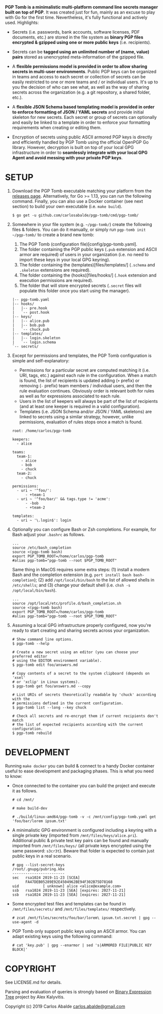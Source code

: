 **PGP Tomb is a minimalistic multi-platform command line secrets manager built on top of PGP**. It was created just for fun, mainly as an excuse to play with Go for the first time. Nevertheless, it's fully functional and actively used. Highlights:

- Secrets (i.e. passwords, bank accounts, software licenses, PDF documents, etc.) are stored in the file system as **binary PGP files encrypted & gzipped using one or more public keys** (i.e. recipients).

- Secrets can be **tagged using an unlimited number of (name, value) pairs** stored as unencrypted meta-information of the gzipped file.

- A **flexible permissions model is provided in order to allow sharing secrets in multi-user environments**. Public PGP keys can be organized in teams and access to each secret or collection of secrets can be easily restricted to one or more teams and / or individual users. It's up to you the decision of who can see what, as well as the way of sharing secrets across the organization (e.g. a git repository, a shared folder, etc.).

- A **flexible JSON Schema based templating model is provided in order to enforce formatting of JSON / YAML secrets** and provide initial skeleton for new secrets. Each secret or group of secrets can optionally and easily be linked to a template in order to enforce your formatting requirements when creating or editing them.

- Encryption of secrets using public ASCII armored PGP keys is directly and efficiently handled by PGP Tomb using the official OpenPGP Go library. However, decryption is built on top of your local GPG infrastructure in order to **seamlessly integrate with your local GPG Agent and avoid messing with your private PGP keys**.

SETUP
=====

1. Download the PGP Tomb executable matching your platform from the [releases page](https://github.com/carlosabalde/pgp-tomb/releases). Alternatively, for Go >= 1.13, you can run the following command. Finally, you can also use a Docker container (see next section) to build your own executable (i.e. `make build`).
   ```
   $ go get -u github.com/carlosabalde/pgp-tomb/cmd/pgp-tomb/
   ```

2. Somewhere in your file system (e.g. `~/pgp-tomb/`) create the following files & folders. You can do it manually, or simply run `pgp-tomb init ~/pgp-tomb/` to create a brand new tomb:
   1. The PGP Tomb (configuration file)[config/pgp-tomb.yaml].
   2. The folder containing the PGP public keys (`.pub` extension and ASCII armor are required) of users in your organization (i.e. no need to import these keys in your local GPG keyring).
   3. The folder containing the (templates)[files/templates/] (`.schema` and `.skeleton` extensions are required).
   4. The folder containing the (hooks)[files/hooks/] (`.hook` extension and execution permissions are required).
   5. The folder that will store encrypted secrets (`.secret` files will populate this folder once you start using the manager).
   ```
   |-- pgp-tomb.yaml
   |-- hooks/
   |   |-- pre.hook
   |   `-- post.hook
   |-- keys/
   |   |-- alice.pub
   |   |-- bob.pub
   |   `-- chuck.pub
   |-- templates/
   |   |-- login.skeleton
   |   `-- login.schema
   `-- secrets/
   ```

3. Except for permissions and templates, the PGP Tomb configuration is simple and self-explanatory:
   - Permissions for a particular secret are computed matching it (i.e. URI, tags, etc.) against each rule in the configuration. When a match is found, the list of recipients is updated adding (`+` prefix) or removing (`-` prefix) team members / individual users, and then the rule evaluation continues. Obviously order is relevant both for rules as well as for expressions associated to each rule.
   - Users in the list of keepers will always be part of the list of recipients (and at least one keeper is required in a valid configuration).
   - Templates (i.e. JSON Schema and/or JSON / YAML skeletons) are linked to secrets using a similar strategy, however, unlike permissions, evaluation of rules stops once a match is found.
   ```
   root: /home/carlos/pgp-tomb

   keepers:
     - alice

   teams:
     team-1:
       - alice
       - bob
       - chuck
     team-2:
       - chuck

   permissions:
     - uri ~ '^foo/':
         - +team-1
     - uri ~ '^foo/bar/' && tags.type != 'acme':
         - -bob
         - +team-2

   templates:
     - uri ~ '\.login$': login
   ```

4. Optionally you can configure Bash or Zsh completions. For example, for Bash adjust your `.bashrc` as follows.
   ```
   ...
   source /etc/bash_completion
   source <(pgp-tomb bash)
   export PGP_TOMB_ROOT=/home/carlos/pgp-tomb
   #alias pgp-tomb="pgp-tomb --root $PGP_TOMB_ROOT"
   ```

   Same thing in MacOS requires some extra steps: (1) install a modern Bash and the completion extension (e.g. `port install bash bash-completion`); (2) add `/opt/local/bin/bash` to the list of allowed shells in `/etc/shells`; and (3) change your default shell (i.e. `chsh -s /opt/local/bin/bash`).
   ```
   ...
   source /opt/local/etc/profile.d/bash_completion.sh
   source <(pgp-tomb bash)
   export PGP_TOMB_ROOT=/home/carlos/pgp-tomb
   #alias pgp-tomb="pgp-tomb --root $PGP_TOMB_ROOT"
   ```

5. Assuming a local GPG infrastructure properly configured, now you're ready to start creating and sharing secrets across your organization.
   ```
   # Show command line options.
   $ pgp-tomb --help

   # Create a new secret using an editor (you can choose your preferred editor
   # using the EDITOR environment variable).
   $ pgp-tomb edit foo/answers.md

   # Copy contents of a secret to the system clipboard (depends on 'xsel'
   # or 'xclip' in Linux systems).
   $ pgp-tomb get foo/answers.md --copy

   # List URIs of secrets theoretically readable by 'chuck' according with the
   # permissions defined in the current configuration.
   $ pgp-tomb list --long --key chuck

   # Check all secrets and re-encrypt them if current recipients don't match
   # the list of expected recipients according with the current configuration.
   $ pgp-tomb rebuild
   ```

DEVELOPMENT
===========

Running `make docker` you can build & connect to a handy Docker container useful to ease development and packaging phases. This is what you need to know:

- Once connected to the container you can build the project and execute it as follows.
  ```
  # cd /mnt/

  # make build-dev

  # ./build/linux-amd64/pgp-tomb -v -c /mnt/config/pgp-tomb.yaml get 'foo/bar/lorem ipsum.txt'
  ```

- A minimalistic GPG environment is configured including a keyring with a single private key (imported from `/mnt/files/keys/alice.pri`). Additional public & private test key pairs can be found and manually imported from `/mnt/files/keys/` (all private keys encrypted using the same password: `s3cr3t`). Beware that folder is expected to contain just public keys in a real scenario.
  ```
  # gpg --list-secret-keys
  /root/.gnupg/pubring.kbx
  ------------------------
  sec   rsa1024 2019-11-23 [SCEA]
        FA47DEB05289E92E4504962BE94F302B75D78168
  uid           [ unknown] alice <alice@example.com>
  ssb   rsa1024 2019-11-23 [SEA] [expires: 2027-11-21]
  ssb   rsa1024 2019-11-23 [SEA] [expires: 2027-11-21]
  ```

- Some encrypted test files and templates can be found in `/mnt/files/secrets/` and `/mnt/files/templates/` respectively.
  ```
  # zcat /mnt/files/secrets/foo/bar/lorem\ ipsum.txt.secret | gpg --use-agent -d
  ```

- PGP Tomb only support public keys using an ASCII armor. You can adapt existing keys using the following command:
  ```
  # cat 'key.pub' | gpg --enarmor | sed 's|ARMORED FILE|PUBLIC KEY BLOCK|'
  ```

COPYRIGHT
=========

See LICENSE.md for details.

Parsing and evaluation of queries is strongly based on [Binary Expression Tree](https://github.com/alexkappa/exp) project by Alex Kalyvitis.

Copyright (c) 2019 Carlos Abalde <carlos.abalde@gmail.com>

